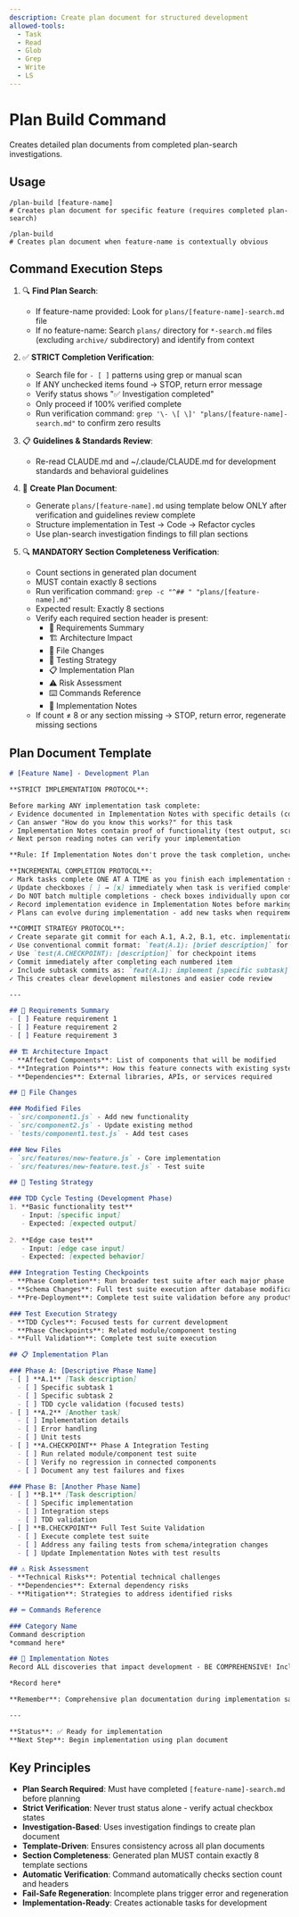 ```yaml
---
description: Create plan document for structured development
allowed-tools:
  - Task
  - Read
  - Glob
  - Grep
  - Write
  - LS
---
```


# Plan Build Command

Creates detailed plan documents from completed plan-search investigations.

## Usage

```
/plan-build [feature-name]
# Creates plan document for specific feature (requires completed plan-search)

/plan-build
# Creates plan document when feature-name is contextually obvious
```

## Command Execution Steps

1. 🔍 **Find Plan Search**: 
   - If feature-name provided: Look for `plans/[feature-name]-search.md` file
   - If no feature-name: Search `plans/` directory for `*-search.md` files (excluding `archive/` subdirectory) and identify from context

2. ✅ **STRICT Completion Verification**: 
   - Search file for `- [ ]` patterns using grep or manual scan
   - If ANY unchecked items found → STOP, return error message
   - Verify status shows "✅ Investigation completed" 
   - Only proceed if 100% verified complete
   - Run verification command: `grep '\- \[ \]' "plans/[feature-name]-search.md"` to confirm zero results

3. 📋 **Guidelines & Standards Review**: 
   - Re-read CLAUDE.md and ~/.claude/CLAUDE.md for development standards and behavioral guidelines

4. 📝 **Create Plan Document**: 
   - Generate `plans/[feature-name].md` using template below ONLY after verification and guidelines review complete
   - Structure implementation in Test → Code → Refactor cycles
   - Use plan-search investigation findings to fill plan sections

5. 🔍 **MANDATORY Section Completeness Verification**: 
   - Count sections in generated plan document
   - MUST contain exactly 8 sections
   - Run verification command: `grep -c "^## " "plans/[feature-name].md"`
   - Expected result: Exactly 8 sections
   - Verify each required section header is present:
     * 📄 Requirements Summary
     * 🏗️ Architecture Impact
     * 📁 File Changes
     * 🧪 Testing Strategy
     * 📋 Implementation Plan
     * ⚠️ Risk Assessment
     * ⌨️ Commands Reference
     * 📝 Implementation Notes
   - If count ≠ 8 or any section missing → STOP, return error, regenerate missing sections

## Plan Document Template

```markdown
# [Feature Name] - Development Plan

**STRICT IMPLEMENTATION PROTOCOL**:

Before marking ANY implementation task complete:
✓ Evidence documented in Implementation Notes with specific details (code snippets, test results, file paths)
✓ Can answer "How do you know this works?" for this task
✓ Implementation Notes contain proof of functionality (test output, screenshots, working code)
✓ Next person reading notes can verify your implementation

**Rule: If Implementation Notes don't prove the task completion, uncheck the box**

**INCREMENTAL COMPLETION PROTOCOL**:
✓ Mark tasks complete ONE AT A TIME as you finish each implementation step
✓ Update checkboxes [ ] → [x] immediately when task is verified complete
✓ Do NOT batch multiple completions - check boxes individually upon completion
✓ Record implementation evidence in Implementation Notes before marking checkbox complete
✓ Plans can evolve during implementation - add new tasks when requirements change

**COMMIT STRATEGY PROTOCOL**:
✓ Create separate git commit for each A.1, A.2, B.1, etc. implementation item
✓ Use conventional commit format: `feat(A.1): [brief description]` for main tasks
✓ Use `test(A.CHECKPOINT): [description]` for checkpoint items
✓ Commit immediately after completing each numbered item
✓ Include subtask commits as: `feat(A.1): implement [specific subtask]`
✓ This creates clear development milestones and easier code review

---

## 📄 Requirements Summary
- [ ] Feature requirement 1
- [ ] Feature requirement 2
- [ ] Feature requirement 3

## 🏗️ Architecture Impact
- **Affected Components**: List of components that will be modified
- **Integration Points**: How this feature connects with existing systems
- **Dependencies**: External libraries, APIs, or services required

## 📁 File Changes

### Modified Files
- `src/component1.js` - Add new functionality
- `src/component2.js` - Update existing method
- `tests/component1.test.js` - Add test cases

### New Files
- `src/features/new-feature.js` - Core implementation
- `src/features/new-feature.test.js` - Test suite

## 🧪 Testing Strategy

### TDD Cycle Testing (Development Phase)
1. **Basic functionality test**
   - Input: [specific input]
   - Expected: [expected output]
   
2. **Edge case test**
   - Input: [edge case input]
   - Expected: [expected behavior]

### Integration Testing Checkpoints
- **Phase Completion**: Run broader test suite after each major phase
- **Schema Changes**: Full test suite execution after database modifications
- **Pre-Deployment**: Complete test suite validation before any production steps

### Test Execution Strategy
- **TDD Cycles**: Focused tests for current development
- **Phase Checkpoints**: Related module/component testing
- **Full Validation**: Complete test suite execution

## 📋 Implementation Plan

### Phase A: [Descriptive Phase Name]
- [ ] **A.1** [Task description]
  - [ ] Specific subtask 1
  - [ ] Specific subtask 2
  - [ ] TDD cycle validation (focused tests)
- [ ] **A.2** [Another task]
  - [ ] Implementation details
  - [ ] Error handling
  - [ ] Unit tests
- [ ] **A.CHECKPOINT** Phase A Integration Testing
  - [ ] Run related module/component test suite
  - [ ] Verify no regression in connected components
  - [ ] Document any test failures and fixes

### Phase B: [Another Phase Name]  
- [ ] **B.1** [Task description]
  - [ ] Specific implementation
  - [ ] Integration steps
  - [ ] TDD validation
- [ ] **B.CHECKPOINT** Full Test Suite Validation
  - [ ] Execute complete test suite
  - [ ] Address any failing tests from schema/integration changes
  - [ ] Update Implementation Notes with test results

## ⚠️ Risk Assessment
- **Technical Risks**: Potential technical challenges
- **Dependencies**: External dependency risks
- **Mitigation**: Strategies to address identified risks

## ⌨️ Commands Reference

### Category Name
Command description
*command here*

## 📝 Implementation Notes
Record ALL discoveries that impact development - BE COMPREHENSIVE! Include technical details, code snippets, command outputs, error solutions, performance insights, useful patterns, shortcuts, unsolved issues, failed approaches, and any knowledge that helps future implementation. Document complete context to preserve knowledge across sessions.

*Record here*

**Remember**: Comprehensive plan documentation during implementation saves multiples of that time in future development and maintenance.

---

**Status**: ✅ Ready for implementation
**Next Step**: Begin implementation using plan document
```

## Key Principles

- **Plan Search Required**: Must have completed `[feature-name]-search.md` before planning
- **Strict Verification**: Never trust status alone - verify actual checkbox states
- **Investigation-Based**: Uses investigation findings to create plan document
- **Template-Driven**: Ensures consistency across all plan documents
- **Section Completeness**: Generated plan MUST contain exactly 8 template sections
- **Automatic Verification**: Command automatically checks section count and headers
- **Fail-Safe Regeneration**: Incomplete plans trigger error and regeneration
- **Implementation-Ready**: Creates actionable tasks for development